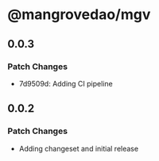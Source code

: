# @mangrovedao/mgv

## 0.0.3

### Patch Changes

- 7d9509d: Adding CI pipeline

## 0.0.2

### Patch Changes

- Adding changeset and initial release
